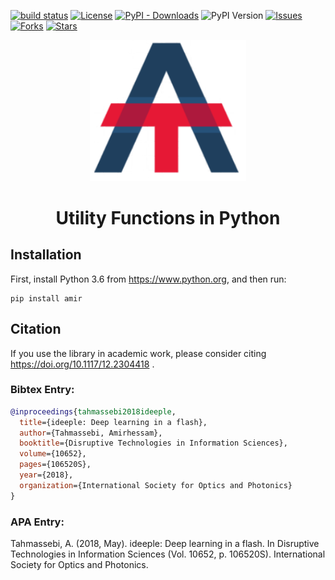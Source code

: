 [![build status](https://travis-ci.com/amirhessam88/amirhessam.svg?branch=master)](https://travis-ci.com/github/amirhessam88/amirhessam)
[![License](https://img.shields.io/github/license/amirhessam88/amirhessam)](https://github.com/amirhessam88/amirhessam/blob/master/LICENSE)
[![PyPI - Downloads](https://img.shields.io/pypi/dm/amir)](https://pypi.org/project/amir/)
![PyPI Version](https://img.shields.io/pypi/v/amir)
[![Issues](https://img.shields.io/github/issues/amirhessam88/amirhessam)](https://github.com/amirhessam88/amirhessam/issues)
[![Forks](https://img.shields.io/github/forks/amirhessam88/amirhessam)](https://github.com/amirhessam88/amirhessam/network/members)
[![Stars](https://img.shields.io/github/stars/amirhessam88/amirhessam)](https://github.com/amirhessam88/amirhessam/stargazers)

<p align="center">
<a href="https://www.amirhessam.com/">
  <img src="https://raw.githubusercontent.com/amirhessam88/amirhessam/master/assets/design/logo.png" width="250"></img></a>
</p>

<h1 align="center">
    Utility Functions in Python
</h1>


## Installation

First, install Python 3.6 from https://www.python.org, and then run:

```
pip install amir
```

## Citation
If you use the library in academic work, please consider citing
https://doi.org/10.1117/12.2304418 .

### Bibtex Entry:
```bib
@inproceedings{tahmassebi2018ideeple,
  title={ideeple: Deep learning in a flash},
  author={Tahmassebi, Amirhessam},
  booktitle={Disruptive Technologies in Information Sciences},
  volume={10652},
  pages={106520S},
  year={2018},
  organization={International Society for Optics and Photonics}
}
```
### APA Entry:

Tahmassebi, A. (2018, May). ideeple: Deep learning in a flash. In Disruptive
Technologies in Information Sciences (Vol. 10652, p. 106520S). International
Society for Optics and Photonics.


